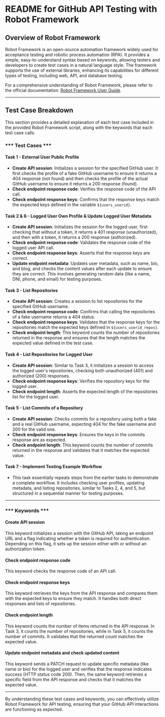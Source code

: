 # README for GitHub API Testing with Robot Framework

## Overview of Robot Framework

Robot Framework is an open-source automation framework widely used for acceptance testing and robotic process automation (RPA). It provides a simple, easy-to-understand syntax based on keywords, allowing testers and developers to create test cases in a natural language style. The framework supports the use of external libraries, enhancing its capabilities for different types of testing, including web, API, and database testing.

For a comprehensive understanding of Robot Framework, please refer to the official documentation: [Robot Framework User Guide](https://robotframework.org/robotframework/latest/RobotFrameworkUserGuide.html).

---

## Test Case Breakdown

This section provides a detailed explanation of each test case included in the provided Robot Framework script, along with the keywords that each test case calls.

### *** Test Cases ***

#### Task 1 - External User Public Profile
- **Create API session**: Initializes a session for the specified GitHub user. It first checks the profile of a fake GitHub username to ensure it returns a 404 response (not found) and then checks the profile of the actual GitHub username to ensure it returns a 200 response (found).
- **Check endpoint response code**: Verifies the response code of the API call.
- **Check endpoint response keys**: Confirms that the response keys match the expected keys defined in the variable `${users_userid}`.

#### Task 2 & 6 - Logged User Own Profile & Update Logged User Metadata
- **Create API session**: Initializes the session for the logged user, first checking that without a token, it returns a 401 response (unauthorized), and then with a token, it returns a 200 response (authorized).
- **Check endpoint response code**: Validates the response code of the logged user API call.
- **Check endpoint response keys**: Asserts that the response keys are correct.
- **Update endpoint metadata**: Updates user metadata, such as name, bio, and blog, and checks the content values after each update to ensure they are correct. This involves generating random data (like a name, DNI, phone, and email) for testing purposes.

#### Task 3 - List Repositories
- **Create API session**: Creates a session to list repositories for the specified GitHub username.
- **Check endpoint response code**: Confirms that calling the repositories of a fake username returns a 404 status.
- **Check endpoint response keys**: Validates that the response keys for the repositories match the expected keys defined in `${users_userid_repos}`.
- **Check endpoint length**: This keyword counts the number of repositories returned in the response and ensures that the length matches the expected value defined in the test case.

#### Task 4 - List Repositories for Logged User
- **Create API session**: Similar to Task 3, it initializes a session to access the logged user's repositories, checking both unauthorized (401) and authorized (200) responses.
- **Check endpoint response keys**: Verifies the repository keys for the logged user.
- **Check endpoint length**: Asserts the expected length of the repositories list for the logged user.

#### Task 5 - List Commits of a Repository
- **Create API session**: Checks commits for a repository using both a fake and a real GitHub username, expecting 404 for the fake username and 200 for the valid one.
- **Check endpoint response keys**: Ensures the keys in the commits response are as expected.
- **Check endpoint length**: This keyword counts the number of commits returned in the response and validates that it matches the expected value.

#### Task 7 - Implement Testing Example Workflow
- This task essentially repeats steps from the earlier tasks to demonstrate a complete workflow. It includes checking user profiles, updating metadata, and listing repositories, similar to Tasks 2, 4, and 5, but structured in a sequential manner for testing purposes.

---

### *** Keywords ***

#### Create API session
This keyword initializes a session with the GitHub API, taking an endpoint URL and a flag indicating whether a token is required for authentication. Depending on this flag, it sets up the session either with or without an authorization token.

#### Check endpoint response code
This keyword checks the response code of an API call.

#### Check endpoint response keys
This keyword retrieves the keys from the API response and compares them with the expected keys to ensure they match. It handles both direct responses and lists of repositories.

#### Check endpoint length
This keyword counts the number of items returned in the API response. In Task 3, it counts the number of repositories, while in Task 5, it counts the number of commits. It validates that the returned count matches the expected value.

#### Update endpoint metadata and check updated content
This keyword sends a PATCH request to update specific metadata (like name or bio) for the logged user and verifies that the response indicates success (HTTP status code 200). Then, the same keyword retrieves a specific field from the API response and checks that it matches the expected value.

---

By understanding these test cases and keywords, you can effectively utilize Robot Framework for API testing, ensuring that your GitHub API interactions are functioning as expected.